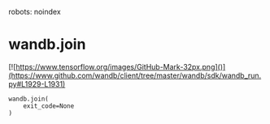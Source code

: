 robots: noindex

# wandb.join

<!-- Insert buttons and diff -->


[![https://www.tensorflow.org/images/GitHub-Mark-32px.png]()](https://www.github.com/wandb/client/tree/master/wandb/sdk/wandb_run.py#L1929-L1931)





<pre class="devsite-click-to-copy prettyprint lang-py tfo-signature-link">
<code>wandb.join(
    exit_code=None
)
</code></pre>



<!-- Placeholder for "Used in" -->
